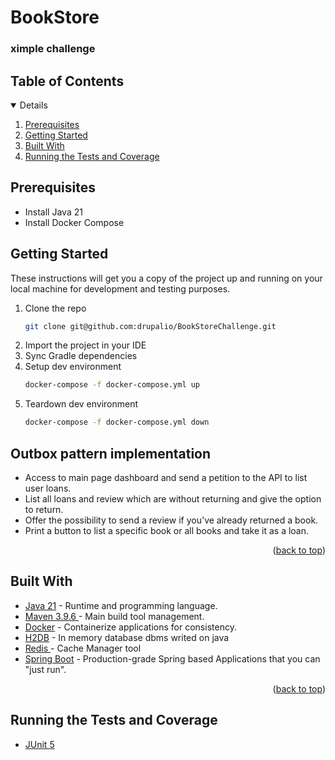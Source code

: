 <a name="readme-top"></a>

# BookStore
### ximple challenge
## Table of Contents
<details open>
   <ol>
      <li><a href="#prerequisites">Prerequisites</a></li>
      <li><a href="#getting-started">Getting Started</a></li>
      <li><a href="#built-with">Built With</a></li>
      <li><a href="#running-the-tests-and-coverage">Running the Tests and Coverage</a></li>
   </ol>
</details>

## Prerequisites

* Install Java 21
* Install Docker Compose

## Getting Started

These instructions will get you a copy of the project up and running on your local machine for development and testing purposes.

1. Clone the repo
   ```sh
   git clone git@github.com:drupalio/BookStoreChallenge.git
   ```
2. Import the project in your IDE
3. Sync Gradle dependencies
4. Setup dev environment
    ```sh
    docker-compose -f docker-compose.yml up
    ```
5. Teardown dev environment
    ```sh
    docker-compose -f docker-compose.yml down
    ```

## Outbox pattern implementation
* Access to main page dashboard and send a petition to the API to list user loans.
* List all loans and review which are without returning and give the option to return.
* Offer the possibility to send a review if you've already returned a book.
* Print a button to list a specific book or all books and take it as a loan.

<p align="right">(<a href="#readme-top">back to top</a>)</p>

## Built With

* [Java 21][java-url] - Runtime and programming language.
* [Maven 3.9.6 ][maven-url] - Main build tool management.
* [Docker][docker-url] - Containerize applications for consistency.
* [H2DB][h2db-url] - In memory database dbms writed on java
* [Redis ][redis-url] - Cache Manager tool
* [Spring Boot][spring-boot-url] - Production-grade Spring based Applications that you can "just run".

<p align="right">(<a href="#readme-top">back to top</a>)</p>

## Running the Tests and Coverage

* [JUnit 5][junit5-url]


<!-- MARKDOWN LINKS & IMAGES -->
<!-- https://www.markdownguide.org/basic-syntax/#reference-style-links -->
[java-url]: https://openjdk.org/projects/jdk/17/
[maven-url]: https://maven.apache.org/
[docker-url]: https://www.docker.com/
[h2db-url]: https://www.h2database.com/
[redis-url]: https://redis.io/
[spring-boot-url]: https://spring.io/projects/spring-boot
[junit5-url]: https://junit.org/junit5/
[jacoco-url]: https://www.jacoco.org/jacoco/
